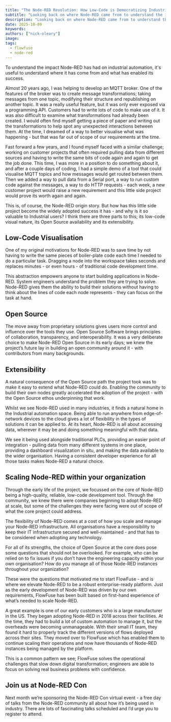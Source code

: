 ```yaml
---
title: "The Node-RED Revolution: How Low-Code is Democratizing Industrial Automation"
subtitle: "Looking back on where Node-RED came from to understand the impact it has had on industry"
description: "Looking back on where Node-RED came from to understand the impact it has had on industry"
date: 2025-10-09
keywords: 
authors: ["nick-oleary"]
image:
tags:
  - flowfuse
  - node-red
---
```


To understand the impact Node-RED has had on industrial automation, it's useful to understand where it has come from and what has enabled its success.

<!--more-->

Almost 20 years ago, I was helping to develop an MQTT broker. One of the features of the broker was to create message transformations; taking messages from one topic, modifying their structure and republishing on another topic. It was a really useful feature, but it was only ever exposed via a programming API. Customers had to write lots of code to make use of it. It was also difficult to examine what transformations had already been created. I would often find myself getting a piece of paper and writing out the transformations to help spot any unexpected interactions between them. At the time, I dreamed of a way to better visualise what was happening - but that was far out of scope of our requirements at the time.

Fast forward a few years, and I found myself faced with a similar challenge; working on customer projects that often required pulling data from different sources and having to write the same bits of code again and again to get the job done. This time, I was more in a position to do something about it, and after a couple days of coding, I had a simple demo of a tool that could visualise MQTT topics and how messages would get routed between them. Then we added a way to pull data from a Serial port, a way to run custom code against the messages, a way to do HTTP requests - each week, a new customer project would raise a new requirement and this little side project would prove its worth again and again.

This is, of course, the Node-RED origin story. But how has this little side project become the widely adopted success it has - and why is it so valuable to Industrial users? I think there are three parts to this; its low-code visual nature, its Open Source availability and its extensibility.

## Low-Code Visualisation

One of my original motivations for Node-RED was to save time by not having to write the same pieces of boiler-plate code each time I needed to do a particular task. Dragging a node into the workspace takes seconds and replaces minutes - or even hours - of traditional code development time.

This abstraction empowers anyone to start building applications in Node-RED. System engineers understand the problem they are trying to solve. Node-RED gives them the ability to build their solutions without having to think about the lines of code each node represents - they can focus on the task at hand.

## Open Source

The move away from proprietary solutions gives users more control and influence over the tools they use. Open Source Software brings principles of collaboration, transparency, and interoperability. It was a very deliberate choice to make Node-RED Open Source in its early days; we knew the project’s future lay in building an open community around it - with contributors from many backgrounds.

## Extensibility

A natural consequence of the Open Source path the project took was to make it easy to extend what Node-RED could do. Enabling the community to build their own nodes greatly accelerated the adoption of the project - with the Open Source ethos underpinning that work.

Whilst we see Node-RED used in many industries, it finds a natural home in the Industrial automation space. Being able to run anywhere from edge-of-network devices to the cloud gives a lot of flexibility in the types of solutions it can be applied to. At its heart, Node-RED is all about accessing data, wherever it may be and doing something meaningful with that data.
 
We see it being used alongside traditional PLCs, providing an easier point of integration - pulling data from many different systems in one place, providing a dashboard visualization in situ, and making the data available to the wider organisation. Having a consistent developer experience for all those tasks makes Node-RED a natural choice.

## Scaling Node-RED within your organization

Through the early life of the project, we focussed on the core of Node-RED being a high-quality, reliable, low-code development tool. Through the community, we knew there were companies beginning to adopt Node-RED at scale, but some of the challenges they were facing were out of scope of what the core project could address.

The flexibility of Node-RED comes at a cost of how you scale and manage your Node-RED infrastructure. All organisations have a responsibility to keep their IT infrastructure secured and well-maintained - and that has to be considered when adopting any technology.

For all of its strengths, the choice of Open Source at the core does pose some questions that should not be overlooked. For example, who can be relied on to fix issues if you don’t have the engineering capacity within your own organisation? How do you manage all of those Node-RED instances throughout your organization?

These were the questions that motivated me to start FlowFuse - and is where we elevate Node-RED to be a robust enterprise-ready platform. Just as the early development of Node-RED was driven by our own requirements, FlowFuse has been built based on first-hand experience of what’s needed to scale Node-RED.

A great example is one of our early customers who is a large manufacturer in the US. They began adopting Node-RED in 2018 across their facilities. At the time, they had to build a lot of custom automation to manage it, but the overheads were becoming unmanageable. With their small IT team, they found it hard to properly track the different versions of flows deployed across their sites. They moved over to FlowFuse which has enabled them to continue scaling their operations and now have thousands of Node-RED instances being managed by the platform.

This is a common pattern we see; FlowFuse solves the operational challenges that slow down digital transformation; engineers are able to focus on solving real business problems with confidence.

## Join us at Node-RED Con

Next month we’re sponsoring the Node-RED Con virtual event - a free day of talks from the Node-RED community all about how it’s being used in industry. There are lots of fascinating talks scheduled and I’d urge you to register to attend.



